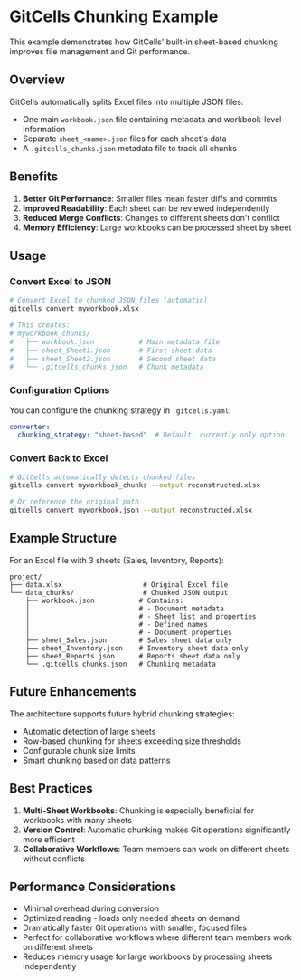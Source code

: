 # GitCells Chunking Example

This example demonstrates how GitCells' built-in sheet-based chunking improves file management and Git performance.

## Overview

GitCells automatically splits Excel files into multiple JSON files:
- One main `workbook.json` file containing metadata and workbook-level information
- Separate `sheet_<name>.json` files for each sheet's data
- A `.gitcells_chunks.json` metadata file to track all chunks

## Benefits

1. **Better Git Performance**: Smaller files mean faster diffs and commits
2. **Improved Readability**: Each sheet can be reviewed independently
3. **Reduced Merge Conflicts**: Changes to different sheets don't conflict
4. **Memory Efficiency**: Large workbooks can be processed sheet by sheet

## Usage

### Convert Excel to JSON

```bash
# Convert Excel to chunked JSON files (automatic)
gitcells convert myworkbook.xlsx

# This creates:
# myworkbook_chunks/
#   ├── workbook.json           # Main metadata file
#   ├── sheet_Sheet1.json       # First sheet data
#   ├── sheet_Sheet2.json       # Second sheet data
#   └── .gitcells_chunks.json   # Chunk metadata
```

### Configuration Options

You can configure the chunking strategy in `.gitcells.yaml`:

```yaml
converter:
  chunking_strategy: "sheet-based"  # Default, currently only option
```

### Convert Back to Excel

```bash
# GitCells automatically detects chunked files
gitcells convert myworkbook_chunks --output reconstructed.xlsx

# Or reference the original path
gitcells convert myworkbook.json --output reconstructed.xlsx
```

## Example Structure

For an Excel file with 3 sheets (Sales, Inventory, Reports):

```
project/
├── data.xlsx                    # Original Excel file
└── data_chunks/                 # Chunked JSON output
    ├── workbook.json           # Contains:
    │                           # - Document metadata
    │                           # - Sheet list and properties
    │                           # - Defined names
    │                           # - Document properties
    ├── sheet_Sales.json        # Sales sheet data only
    ├── sheet_Inventory.json    # Inventory sheet data only
    ├── sheet_Reports.json      # Reports sheet data only
    └── .gitcells_chunks.json   # Chunking metadata
```

## Future Enhancements

The architecture supports future hybrid chunking strategies:
- Automatic detection of large sheets
- Row-based chunking for sheets exceeding size thresholds
- Configurable chunk size limits
- Smart chunking based on data patterns

## Best Practices

1. **Multi-Sheet Workbooks**: Chunking is especially beneficial for workbooks with many sheets
2. **Version Control**: Automatic chunking makes Git operations significantly more efficient
3. **Collaborative Workflows**: Team members can work on different sheets without conflicts

## Performance Considerations

- Minimal overhead during conversion
- Optimized reading - loads only needed sheets on demand
- Dramatically faster Git operations with smaller, focused files
- Perfect for collaborative workflows where different team members work on different sheets
- Reduces memory usage for large workbooks by processing sheets independently
